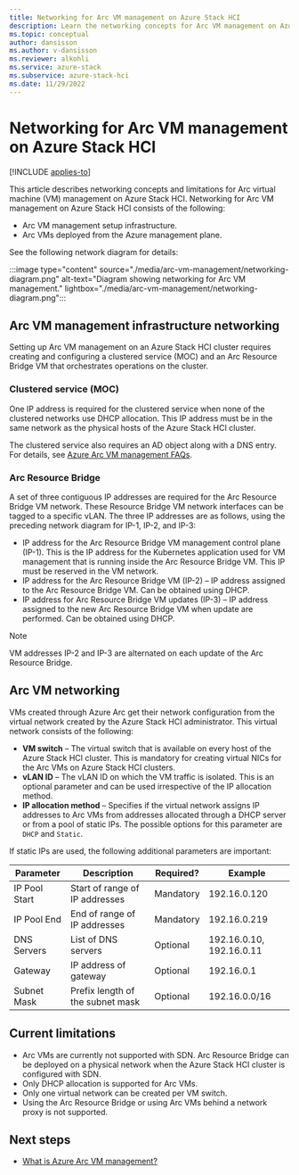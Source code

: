 ```yaml
---
title: Networking for Arc VM management on Azure Stack HCI
description: Learn the networking concepts for Arc VM management on Azure Stack HCI.
ms.topic: conceptual
author: dansisson
ms.author: v-dansisson
ms.reviewer: alkohli
ms.service: azure-stack
ms.subservice: azure-stack-hci
ms.date: 11/29/2022
---
```


# Networking for Arc VM management on Azure Stack HCI

[!INCLUDE [applies-to](../../includes/hci-applies-to-22h2-21h2.md)]

This article describes networking concepts and limitations for Arc virtual machine (VM) management on Azure Stack HCI. Networking for Arc VM management on Azure Stack HCI consists of the following:

- Arc VM management setup infrastructure.
- Arc VMs deployed from the Azure management plane.

See the following network diagram for details:

:::image type="content" source="./media/arc-vm-management/networking-diagram.png" alt-text="Diagram showing networking for Arc VM management." lightbox="./media/arc-vm-management/networking-diagram.png":::

## Arc VM management infrastructure networking

Setting up Arc VM management on an Azure Stack HCI cluster requires creating and configuring a clustered service (MOC) and an Arc Resource Bridge VM that orchestrates operations on the cluster.

### Clustered service (MOC)

One IP address is required for the clustered service when none of the clustered networks use DHCP allocation. This IP address must be in the same network as the physical hosts of the Azure Stack HCI cluster.

The clustered service also requires an AD object along with a DNS entry. For details, see [Azure Arc VM management FAQs](/manage/faqs-arc-enabled-vms#my-environment-doesnt-support-dns-or-active-directory-updates-how-can-i-successfully-deploy-arc-resource-bridge).

### Arc Resource Bridge

A set of three contiguous IP addresses are required for the Arc Resource Bridge VM network. These Resource Bridge VM network interfaces can be tagged to a specific vLAN. The three IP addresses are as follows, using the preceding network diagram for IP-1, IP-2, and IP-3:

- IP address for the Arc Resource Bridge VM management control plane (IP-1). This is the IP address for the Kubernetes application used for VM management that is running inside the Arc Resource Bridge VM. This IP must be reserved in the VM network.
- IP address for the Arc Resource Bridge VM (IP-2) – IP address assigned to the Arc Resource Bridge VM. Can be obtained using DHCP.
- IP address for Arc Resource Bridge VM updates (IP-3) – IP address assigned to the new Arc Resource Bridge VM when update are performed. Can be obtained using DHCP.

> [!NOTE]
> VM addresses IP-2 and IP-3 are alternated on each update of the Arc Resource Bridge.

## Arc VM networking

VMs created through Azure Arc get their network configuration from the virtual network created by the Azure Stack HCI administrator. This virtual network consists of the following:

- **VM switch** – The virtual switch that is available on every host of the Azure Stack HCI cluster. This is mandatory for creating virtual NICs for the Arc VMs on Azure Stack HCI clusters.
- **vLAN ID** – The vLAN ID on which the VM traffic is isolated. This is an optional parameter and can be used irrespective of the IP allocation method.
- **IP allocation method** – Specifies if the virtual network assigns IP addresses to Arc VMs from addresses allocated through a DHCP server or from a pool of static IPs. The possible options for this parameter are `DHCP` and `Static`.

If static IPs are used, the following additional parameters are important:

|Parameter|Description|Required?|Example|
|---|---|---|---|
|IP Pool Start|Start of range of IP addresses|Mandatory|192.16.0.120|
|IP Pool End|End of range of IP addresses|Mandatory|192.16.0.219|
|DNS Servers|List of DNS servers|Optional|192.16.0.10, 192.16.0.11|
|Gateway|IP address of gateway|Optional|192.16.0.1|
|Subnet Mask|Prefix length of the subnet mask|Optional|192.16.0.0/16|

## Current limitations

- Arc VMs are currently not supported with SDN. Arc Resource Bridge can be deployed on a physical network when the Azure Stack HCI cluster is configured with SDN.
- Only DHCP allocation is supported for Arc VMs.
- Only one virtual network can be created per VM switch.
- Using the Arc Resource Bridge or using Arc VMs behind a network proxy is not supported.

## Next steps

- [What is Azure Arc VM management?](/manage/azure-arc-vm-management-overview)